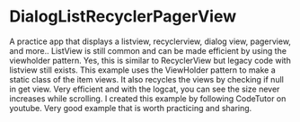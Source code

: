 # DialogListRecyclerPagerView
A practice app that displays a listview, recyclerview, dialog view, pagerview, and more..
ListView is still common and can be made efficient by using the viewholder pattern. Yes, this is similar to RecyclerView but 
legacy code with listview still exists. This example uses the ViewHolder pattern to make a static class of the item views. It also 
recycles the views by checking if null in get view. Very efficient and with the logcat, you can see the size never increases
while scrolling. I created this example by following CodeTutor on youtube. Very good example that is worth practicing and sharing.
